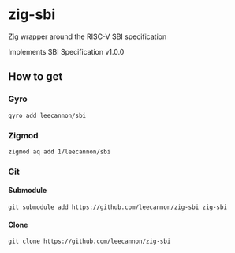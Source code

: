 # zig-sbi

Zig wrapper around the RISC-V SBI specification

Implements SBI Specification v1.0.0

## How to get

### Gyro

`gyro add leecannon/sbi`

### Zigmod

`zigmod aq add 1/leecannon/sbi`

### Git

#### Submodule

`git submodule add https://github.com/leecannon/zig-sbi zig-sbi`

#### Clone

`git clone https://github.com/leecannon/zig-sbi`
